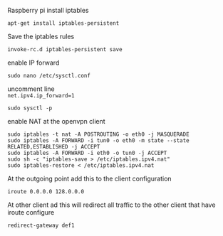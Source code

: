 Raspberry pi install iptables  
```
apt-get install iptables-persistent
```
Save the iptables rules  
```
invoke-rc.d iptables-persistent save
```
enable IP forward  
```
sudo nano /etc/sysctl.conf
```
uncomment line  
```net.ipv4.ip_forward=1```
```
sudo sysctl -p
```
enable NAT at the openvpn client  
```
sudo iptables -t nat -A POSTROUTING -o eth0 -j MASQUERADE
sudo iptables -A FORWARD -i tun0 -o eth0 -m state --state RELATED,ESTABLISHED -j ACCEPT
sudo iptables -A FORWARD -i eth0 -o tun0 -j ACCEPT
sudo sh -c "iptables-save > /etc/iptables.ipv4.nat"
sudo iptables-restore < /etc/iptables.ipv4.nat
```
At the outgoing point add this to the client configuration  
```
iroute 0.0.0.0 128.0.0.0
```
At other client ad this will redirect all traffic to the other client that have iroute configure  
```
redirect-gateway def1
```
